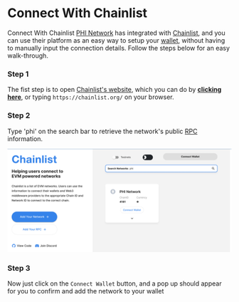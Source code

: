 # Connect With Chainlist

Connect With Chainlist ​[PHI Network](broken-reference) has integrated with [Chainlist](https://chainlist.org/), and you can use their platform as an easy way to setup your [wallet](../glossary.md#w), without having to manually input the connection details. Follow the steps below for an easy walk-through.

### Step 1 <a href="#step-1" id="step-1"></a>

The fist step is to open [Chainlist's website](https://chainlist.org/), which you can do by [**clicking here**](https://chainlist.org/), or typing `https://chainlist.org/` on your browser.

### Step 2 <a href="#step-2" id="step-2"></a>

Type 'phi' on the search bar to retrieve the network's public [RPC ](../glossary.md#r)information.

![](<../.gitbook/assets/Screen Shot 2022-05-31 at 5.39.33 PM.png>)

### Step 3

Now just click on the `Connect Wallet` button, and a pop up should appear for you to confirm and add the network to your wallet
